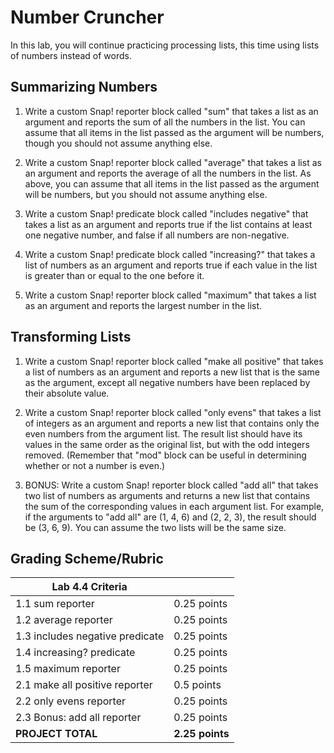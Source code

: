 # Number Cruncher

In this lab, you will continue practicing processing lists, this time using lists of numbers instead of words.

## Summarizing Numbers

1. Write a custom Snap! reporter block called "sum" that takes a list as an argument and reports the sum of all the numbers in the list.  You can assume that all items in the list passed as the argument will be numbers, though you should not assume anything else.

2. Write a custom Snap! reporter block called "average" that takes a list as an argument and reports the average of all the numbers in the list.  As above, you can assume that all items in the list passed as the argument will be numbers, but you should not assume anything else.

3. Write a custom Snap! predicate block called "includes negative" that takes a list as an argument and reports true if the list contains at least one negative number, and false if all numbers are non-negative.

4. Write a custom Snap! predicate block called "increasing?" that takes a list of numbers as an argument and reports true if each value in the list is greater than or equal to the one before it.

5. Write a custom Snap! reporter block called "maximum" that takes a list as an argument and reports the largest number in the list.

## Transforming Lists

1. Write a custom Snap! reporter block called "make all positive" that takes a list of numbers as an argument and reports a new list that is the same as the argument, except all negative numbers have been replaced by their absolute value.  

2. Write a custom Snap! reporter block called "only evens" that takes a list of integers as an argument and reports a new list that contains only the even numbers from the argument list.  The result list should have its values in the same order as the original list, but with the odd integers removed.  (Remember that "mod" block can be useful in determining whether or not a number is even.)

3. BONUS: Write a custom Snap! reporter block called "add all" that takes two list of numbers as arguments and returns a new list that contains the sum of the corresponding values in each argument list.  For example, if the arguments to "add all" are (1, 4, 6) and (2, 2, 3), the result should be (3, 6, 9).  You can assume the two lists will be the same size.

## Grading Scheme/Rubric

| **Lab 4.4 Criteria**                                   |                 |
| ------------------------------------------------------ | --------------- |
| 1.1 sum reporter                                       | 0.25 points     |
| 1.2 average reporter                                   | 0.25 points     |
| 1.3 includes negative predicate                        | 0.25 points     |
| 1.4 increasing? predicate                              | 0.25 points     |
| 1.5 maximum reporter                                   | 0.25 points     |
| 2.1 make all positive reporter                         | 0.5 points      |
| 2.2 only evens reporter                                | 0.25 points     |
| 2.3 Bonus: add all reporter                            | 0.25 points     |
| **PROJECT TOTAL**                                      | **2.25 points** |
